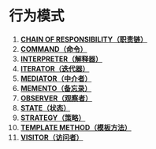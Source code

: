 # 行为模式

1. **[CHAIN OF RESPONSIBILITY（职责链）](./chain_of_responsibility)**
1. **[COMMAND（命令）](./command)**
1. **[INTERPRETER（解释器）](./interpreter)**
1. **[ITERATOR（迭代器）](./iterator)**
1. **[MEDIATOR（中介者）](./mediator)**
1. **[MEMENTO（备忘录）](./memento)**
1. **[OBSERVER（观察者）](./observer)**
1. **[STATE（状态）](./state)**
1. **[STRATEGY（策略）](./strategy)**
1. **[TEMPLATE METHOD（模板方法）](./template_method)**
1. **[VISITOR（访问者）](./visitor)**
